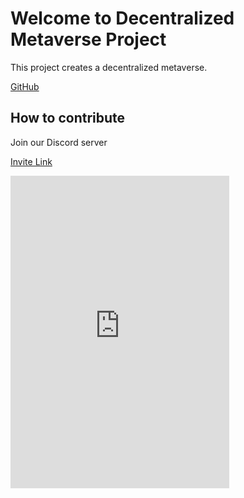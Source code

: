 <!-- ---
title:   Decentralized Metaverse
summary: test
--- -->


# Welcome to Decentralized Metaverse Project
This project creates a decentralized metaverse.

[GitHub](https://github.com/csiski2lab/decentralized-metaverse)


## How to contribute

Join our Discord server

[Invite Link](https://discord.gg/QYsED3sB8X)

<iframe src="https://discord.com/widget?id=1053997818395758663&theme=dark" width="350" height="500" allowtransparency="true" frameborder="0" sandbox="allow-popups allow-popups-to-escape-sandbox allow-same-origin allow-scripts"></iframe>